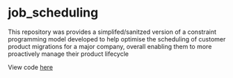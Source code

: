 # job_scheduling

This repository was provides a simplifed/sanitzed version of a constraint programming model developed to help optimise the scheduling of customer product migrations for a major company, overall enabling them to more proactively manage their product lifecycle

View code <a href="https://github.com/mcconvillec/job_scheduling/blob/main/job_scheduling.ipynb">here</a>
